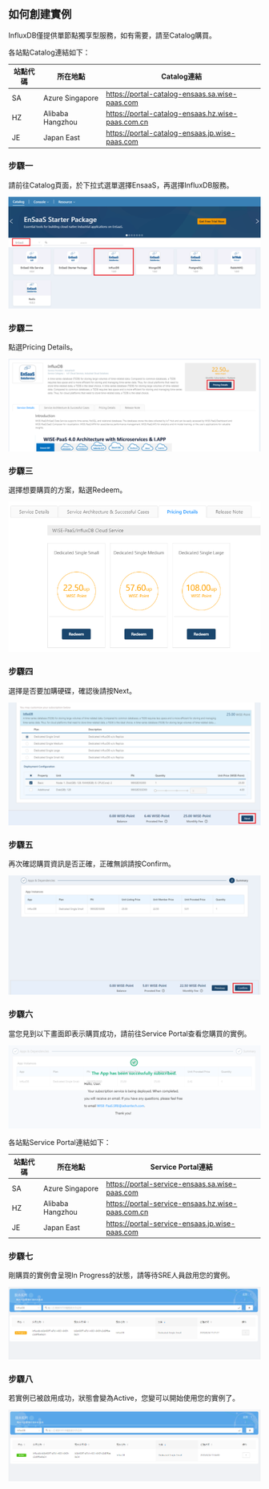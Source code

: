 ## 如何創建實例

InfluxDB僅提供單節點獨享型服務，如有需要，請至Catalog購買。

各站點Catalog連結如下：

 站點代碼 | 所在地點          | Catalog連結                             |
 | -------- | ----------------- | ---------------------------------------------- |
 | SA       | Azure Singapore   | https://portal-catalog-ensaas.sa.wise-paas.com |
 | HZ       | Alibaba Hangzhou | https://portal-catalog-ensaas.hz.wise-paas.com.cn |
 | JE       | Japan East        | https://portal-catalog-ensaas.jp.wise-paas.com |

### 步驟一

請前往Catalog頁面，於下拉式選單選擇EnsaaS，再選擇InfluxDB服務。

![Catalog](./images/catalog.PNG)

### 步驟二

點選Pricing Details。

![購買流程](./images/pricing1.PNG)

### 步驟三

選擇想要購買的方案，點選Redeem。

![購買流程](./images/pricing2.PNG)

### 步驟四

選擇是否要加購硬碟，確認後請按Next。

![購買流程](./images/pricing3.PNG)

### 步驟五

再次確認購買資訊是否正確，正確無誤請按Confirm。

![購買流程](./images/pricing4.PNG)

### 步驟六

當您見到以下畫面即表示購買成功，請前往Service Portal查看您購買的實例。

![購買流程](./images/pricing5.PNG)

各站點Service Portal連結如下：

 站點代碼 | 所在地點          | Service Portal連結                             |
 | -------- | ----------------- | ---------------------------------------------- |
 | SA       | Azure Singapore   | https://portal-service-ensaas.sa.wise-paas.com |
 | HZ       | Alibaba  Hangzhou | https://portal-service-ensaas.hz.wise-paas.com.cn |
 | JE       | Japan East        | https://portal-service-ensaas.jp.wise-paas.com |
 
 ### 步驟七
 
 剛購買的實例會呈現In Progress的狀態，請等待SRE人員啟用您的實例。
 
 ![Service Portal](./images/portal1.PNG)
 
 ### 步驟八
 
 若實例已被啟用成功，狀態會變為Active，您變可以開始使用您的實例了。
 
 ![Service Portal](./images/portal2.PNG)
